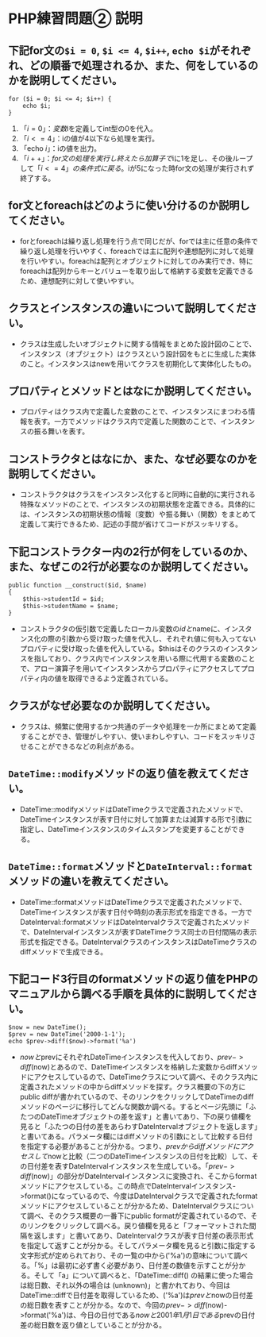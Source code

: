 # PHP練習問題② 説明

## 下記for文の`$i = 0`, `$i <= 4`, `$i++`, `echo $i`がそれぞれ、どの順番で処理されるか、また、何をしているのかを説明してください。

```
for ($i = 0; $i <= 4; $i++) {
    echo $i;
}
```

1. 「$i = 0」：変数$iを定義してint型の0を代入。
2. 「$i <= 4」：$iの値が4以下なら処理を実行。
3. 「echo $i」：$iの値を出力。
4. 「$i++」：for文の処理を実行し終えたら加算子で$iに1を足し、その後ループして「$i <= 4」の条件式に戻る。$iが5になった時for文の処理が実行されず終了する。

## for文とforeachはどのように使い分けるのか説明してください。
- forとforeachは繰り返し処理を行う点で同じだが、forでは主に任意の条件で繰り返し処理を行いやすく、foreachでは主に配列や連想配列に対して処理を行いやすい。foreachは配列とオブジェクトに対してのみ実行でき、特にforeachは配列からキーとバリューを取り出して格納する変数を定義できるため、連想配列に対して使いやすい。

## クラスとインスタンスの違いについて説明してください。
- クラスは生成したいオブジェクトに関する情報をまとめた設計図のことで、インスタンス（オブジェクト）はクラスという設計図をもとに生成した実体のこと。インスタンスはnewを用いてクラスを初期化して実体化したもの。

## プロパティとメソッドとはなにか説明してください。
- プロパティはクラス内で定義した変数のことで、インスタンスにまつわる情報を表す。一方でメソッドはクラス内で定義した関数のことで、インスタンスの振る舞いを表す。

## コンストラクタとはなにか、また、なぜ必要なのかを説明してください。
- コンストラクタはクラスをインスタンス化すると同時に自動的に実行される特殊なメソッドのことで、インスタンスの初期状態を定義できる。具体的には、インスタンスの初期状態の情報（変数）や振る舞い（関数）をまとめて定義して実行できるため、記述の手間が省けてコードがスッキリする。

## 下記コンストラクター内の2行が何をしているのか、また、なぜこの2行が必要なのか説明してください。
```
public function __construct($id, $name)
{
    $this->studentId = $id;
    $this->studentName = $name;
}
```
- コンストラクタの仮引数で定義したローカル変数の$idと$nameに、インスタンス化の際の引数から受け取った値を代入し、それぞれ値に何も入ってないプロパティに受け取った値を代入している。$thisはそのクラスのインスタンスを指しており、クラス内でインスタンスを用いる際に代用する変数のことで、アロー演算子を用いてインスタンスからプロパティにアクセスしてプロパティ内の値を取得できるよう定義されている。

## クラスがなぜ必要なのか説明してください。
- クラスは、頻繁に使用するかつ共通のデータや処理を一か所にまとめて定義することができ、管理がしやすい、使いまわしやすい、コードをスッキリさせることができるなどの利点がある。

## `DateTime::modify`メソッドの返り値を教えてください。
- DateTime::modifyメソッドはDateTimeクラスで定義されたメソッドで、DateTimeインスタンスが表す日付に対して加算または減算する形で引数に指定し、DateTimeインスタンスのタイムスタンプを変更することができる。

## `DateTime::format`メソッドと`DateInterval::format`メソッドの違いを教えてください。
- DateTime::formatメソッドはDateTimeクラスで定義されたメソッドで、DateTimeインスタンスが表す日付や時刻の表示形式を指定できる。一方でDateInterval::formatメソッドはDateIntervalクラスで定義されたメソッドで、DateIntervalインスタンスが表すDateTimeクラス同士の日付間隔の表示形式を指定できる。DateIntervalクラスのインスタンスはDateTimeクラスのdiffメソッドで生成できる。

## 下記コード3行目のformatメソッドの返り値をPHPのマニュアルから調べる手順を具体的に説明してください。
```
$now = new DateTime();
$prev = new DateTime('2000-1-1');
echo $prev->diff($now)->format('%a')
```

- $nowと$prevにそれぞれDateTimeインスタンスを代入しており、$prev->diff($now)とあるので、DateTimeインスタンスを格納した変数からdiffメソッドにアクセスしているので、DateTimeクラスについて調べ、そのクラス内に定義されたメソッドの中からdiffメソッドを探す。クラス概要の下の方にpublic diffが書かれているので、そのリンクをクリックしてDateTimeのdiffメソッドのページに移行してどんな関数か調べる。するとページ先頭に「ふたつのDateTimeオブジェクトの差を返す」と書いてあり、下の戻り値欄を見ると「ふたつの日付の差をあらわすDateIntervalオブジェクトを返します」と書いてある。パラメータ欄にはdiffメソッドの引数にとして比較する日付を指定する必要があることが分かる。つまり、$prevからdiffメソッドにアクセスして$nowと比較（二つのDateTimeインスタンスの日付を比較）して、その日付差を表すDateIntervalインスタンスを生成している。「$prev->diff($now)」の部分がDateIntervalインスタンスに変換され、そこからformatメソッドにアクセスしている。この時点でDateIntervalインスタンス->format()になっているので、今度はDateIntervalクラスで定義されたformatメソッドにアクセスしていることが分かるため、DateIntervalクラスについて調べ、そのクラス概要の一番下にpublic formatが定義されているので、そのリンクをクリックして調べる。戻り値欄を見ると「フォーマットされた間隔を返します」と書いてあり、DateIntervalクラスが表す日付差の表示形式を指定して返すことが分かる。そしてパラメータ欄を見ると引数に指定する文字形式が定められており、その一覧の中から('%a')の意味について調べる。「%」は最初に必ず書く必要があり、日付差の数値を示すことが分かる。そして「a」について調べると、「DateTime::diff() の結果に使った場合は総日数、それ以外の場合は (unknown)」と書かれており、今回はDateTime::diffで日付差を取得しているため、('%a')は$prevと$nowの日付差の総日数を表すことが分かる。なので、今回の$prev->diff($now)->format('%a')は、今日の日付である$nowと2001年1月1日である$prevの日付差の総日数を返り値としていることが分かる。
